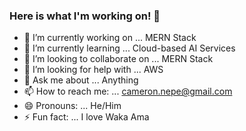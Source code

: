 ### Here is what I'm working on! 👋 

- 🔭 I’m currently working on ... MERN Stack
- 🌱 I’m currently learning ... Cloud-based AI Services
- 👯 I’m looking to collaborate on ... MERN Stack
- 🤔 I’m looking for help with ... AWS
- 💬 Ask me about ... Anything
- 📫 How to reach me: ... cameron.nepe@gmail.com
- 😄 Pronouns: ... He/Him
- ⚡ Fun fact: ... I love Waka Ama

